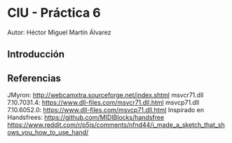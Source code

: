 # CIU - Práctica 6

Autor: Héctor Miguel Martín Álvarez

## Introducción

## Referencias

JMyron: http://webcamxtra.sourceforge.net/index.shtml
msvcr71.dll 7.10.7031.4: https://www.dll-files.com/msvcr71.dll.html
msvcp71.dll 7.10.6052.0: https://www.dll-files.com/msvcp71.dll.html
Inspirado en Handsfrees: https://github.com/MIDIBlocks/handsfree
https://www.reddit.com/r/p5js/comments/nfnd44/i_made_a_sketch_that_shows_you_how_to_use_hand/
